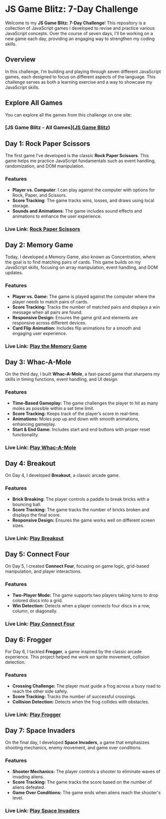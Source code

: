 # JS Game Blitz: 7-Day Challenge

Welcome to my **JS Game Blitz: 7-Day Challenge**! This repository is a collection of JavaScript games I developed to revise and practice various JavaScript concepts. Over the course of seven days, I'll be working on a new game each day, providing an engaging way to strengthen my coding skills.

## Overview

In this challenge, I’m building and playing through seven different JavaScript games, each designed to focus on different aspects of the language. This challenge serves as both a learning exercise and a way to showcase my JavaScript skills.

## Explore All Games

You can explore all the games from this challenge on one site:

### [JS Game Blitz - All Games]([JS Game Blitz](https://js-game-blitz-7-day-challenge.vercel.app/))

## Day 1: Rock Paper Scissors

The first game I’ve developed is the classic **Rock Paper Scissors**. This game helps me practice JavaScript fundamentals such as event handling, randomization, and DOM manipulation.

### Features

- **Player vs. Computer**: I can play against the computer with options for Rock, Paper, and Scissors.
- **Score Tracking**: The game tracks wins, losses, and draws using local storage.
- **Sounds and Animations**: The game includes sound effects and animations to enhance the user experience.

### Live Link: [Rock Paper Scissors](https://js-blitz-rock-paper-scissors.netlify.app/)

## Day 2: Memory Game

Today, I developed a Memory Game, also known as Concentration, where the goal is to find matching pairs of cards. This game builds on my JavaScript skills, focusing on array manipulation, event handling, and DOM updates.

### Features

- **Player vs. Game:** The game is played against the computer where the player needs to match pairs of cards.
- **Score Tracking:** Tracks the number of matched pairs and displays a win message when all pairs are found.
- **Responsive Design:** Ensures the game grid and elements are responsive across different devices.
- **Card Flip Animation:** Includes flip animations for a smooth and engaging user experience.

### Live Link: [Play the Memory Game](https://js-blitz-memory-game.netlify.app/)

## Day 3: Whac-A-Mole

On the third day, I built **Whac-A-Mole**, a fast-paced game that sharpens my skills in timing functions, event handling, and UI design.

### Features

- **Time-Based Gameplay:** The game challenges the player to hit as many moles as possible within a set time limit.
- **Score Tracking:** Keeps track of the player’s score in real-time.
- **Animations:** Moles pop up and down with smooth animations, enhancing gameplay.
- **Start & End Game:** Includes start and end buttons with proper reset functionality.

### Live Link: [Play Whac-A-Mole](https://js-blitz-whac-a-mole.netlify.app/)

## Day 4: Breakout

On Day 4, I developed **Breakout**, a classic arcade game.

### Features

- **Brick Breaking:** The player controls a paddle to break bricks with a bouncing ball.
- **Score Tracking:** The game tracks the number of bricks broken and displays the final score.
- **Responsive Design:** Ensures the game works well on different screen sizes.
### Live Link: [Play Breakout](https://js-blitz-breakout.netlify.app/)

## Day 5: Connect Four

On Day 5, I created **Connect Four**, focusing on game logic, grid-based manipulation, and player interactions.

### Features

- **Two-Player Mode:** The game supports two players taking turns to drop colored discs into a grid.
- **Win Detection:** Detects when a player connects four discs in a row, column, or diagonally.

### Live Link: [Play Connect Four](https://js-blitz-connect-four.netlify.app/)

## Day 6: Frogger

For Day 6, I tackled **Frogger**, a game inspired by the classic arcade experience. This project helped me work on sprite movement, collision detection.

### Features

- **Crossing Challenge:** The player must guide a frog across a busy road to reach the other side safely.
- **Score Tracking:** Tracks the number of successful crossings.
- **Collision Detection:** Detects when the frog collides with obstacles.

### Live Link: [Play Frogger](https://js-blitz-frogger.netlify.app/)

## Day 7: Space Invaders

On the final day, I developed **Space Invaders**, a game that emphasizes shooting mechanics, enemy movement, and game over conditions.

### Features

- **Shooter Mechanics:** The player controls a shooter to eliminate waves of invading aliens.
- **Score Tracking:** The game tracks the score based on the number of aliens defeated.
- **Game Over Conditions:** The game ends when aliens reach the shooter's level.

### Live Link: [Play Space Invaders](https://js-blitz-space-invaders.netlify.app/)

